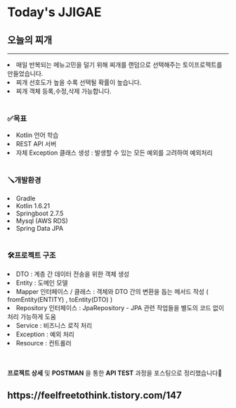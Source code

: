 # Today's JJIGAE
<h2>오늘의 찌개</h2>
<hr>
<li>매일 반복되는 메뉴고민을 덜기 위해 찌개를 랜덤으로 선택해주는 토이프로젝트를 만들었습니다.</li>
<li>찌개 선호도가 높을 수록 선택될 확률이 높습니다.</li>
<li>찌개 객체 등록,수정,삭제 가능합니다.</li>
<br>
<h3>✅목표</h3>
<li>Kotlin 언어 학습</li>
<li>REST API 서버</li>
<li>자체 Exception 클래스 생성 : 발생할 수 있는 모든 예외를 고려하여 예외처리</li>
<br>
<h3>🪛개발환경</h3>
<li>Gradle</li>
<li>Kotlin 1.6.21</li>
<li>Springboot 2.7.5</li>
<li>Mysql (AWS RDS)</li>
<li>Spring Data JPA</li>
<br>
<h3>🛠️프로젝트 구조</h3>
<li>DTO : 계층 간 데이터 전송을 위한 객체 생성</li>
<li>Entity : 도메인 모델</li>
<li>Mapper 인터페이스 / 클래스 : 객체와 DTO 간의 변환을 돕는 메서드 작성 ( fromEntity(ENTITY) , toEntity(DTO) )</li>
<li>Repository 인터페이스 : JpaRepository - JPA 관련 작업들을 별도의 코드 없이 처리 가능하게 도움</li>
<li>Service : 비즈니스 로직 처리</li>
<li>Exception : 예외 처리</li>
<li>Resource : 컨트롤러</li>
<br><br>

<p><b>프로젝트 상세</b> 및 <b>POSTMAN</b> 을 통한 <b>API TEST</b> 과정을 포스팅으로 정리했습니다🔽</p>
<h2>https://feelfreetothink.tistory.com/147</h2>
